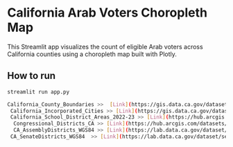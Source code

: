 # California Arab Voters Choropleth Map

This Streamlit app visualizes the count of eligible Arab voters across California counties using a choropleth map built with Plotly.

## How to run
```bash
streamlit run app.py

California_County_Boundaries >>  [Link](https://gis.data.ca.gov/datasets/28c9f9dd8c3d4eb5a534cb30ddb3ce39_1/explore) 
 California_Incorporated_Cities >> [Link](https://gis.data.ca.gov/datasets/8cd5d2038c5547ba911eea7bec48e28b_2/explore)
 California_School_District_Areas_2022-23 >> [Link](https://hub.arcgis.com/datasets/1732d074128f495eafd6ec41fdbb9519_0/explore) 
  Congressional_Districts_CA >> [Link](https://hub.arcgis.com/datasets/09c44e434de340da875b1cf13f6abd2d_0/explore)
  CA_AssemblyDistricts_WGS84 >> [Link](https://lab.data.ca.gov/dataset/assembly-districts)
 CA_SenateDistricts_WGS84  >> [Link](https://lab.data.ca.gov/dataset/senate-districts)
